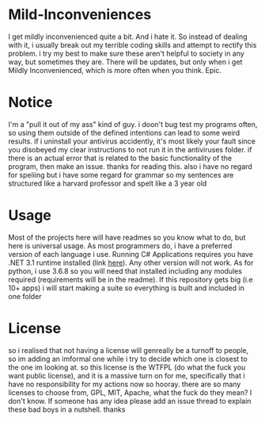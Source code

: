 # Mild-Inconveniences

I get mildly inconvenienced quite a bit. And i hate it. So instead of dealing with it, i usually break out my terrible coding skills and attempt to rectify this problem. i try my best to make sure these aren't helpful to society in any way, but sometimes they are. There will be updates, but only when i get Mildly Inconvenienced, which is more often when you think. Epic.

# Notice
I'm a "pull it out of my ass" kind of guy. i doon't bug test my programs often, so using them outside of the defined intentions can lead to some weird results. if i uninstall your antivirus accidently, it's most likely your fault since you disobeyed my clear instructions to not run it in the antiviruses folder. if there is an actual error that is related to the basic functionality of the program, then make an issue. thanks for reading this. also i have no regard for speliing but i have some regard for grammar so my sentences are structured like a harvard professor and spelt like a 3 year old

# Usage
Most of the projects here will have readmes so you know what to do, but here is universal usage. As most programmers do, i have a preferred version of each language i use. Running C# Applications requires you have .NET 3.1 runtime installed (link [here](https://dotnet.microsoft.com/download/dotnet/3.1/runtime)). Any other version will not work. As for python, i use 3.6.8 so you will need that installed including any modules required (requirements will be in the readme). If this repository gets big (i.e 10+ apps) i will start making a suite so everything is built and included in one folder 
# License
so i realised that not having a license will genreally be a turnoff to people, so im adding an imformal one while i try to decide which one is closest to the one im looking at. so this license is the WTFPL (do what the fuck you want public license), and it is a massive turn on for me, specifically that i have no responsibility for my actions now so hooray. there are so many licenses to choose from, GPL, MIT, Apache, what the fuck do they mean? I don't know. If someone has any idea please add an issue thread to explain these bad boys in a nutshell. thanks
